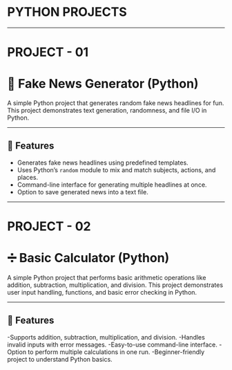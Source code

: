# PYTHON PROJECTS
---

# PROJECT - 01
# 📰 Fake News Generator (Python)

A simple Python project that generates random fake news headlines for fun.  
This project demonstrates text generation, randomness, and file I/O in Python.

-----

## 📌 Features
- Generates fake news headlines using predefined templates.
- Uses Python’s `random` module to mix and match subjects, actions, and places.
- Command-line interface for generating multiple headlines at once.
- Option to save generated news into a text file.

---
# PROJECT - 02
# ➗ Basic Calculator (Python)

A simple Python project that performs basic arithmetic operations like addition, subtraction, multiplication, and division.
This project demonstrates user input handling, functions, and basic error checking in Python.

---


## 📌 Features

-Supports addition, subtraction, multiplication, and division.
-Handles invalid inputs with error messages.
-Easy-to-use command-line interface.
-Option to perform multiple calculations in one run.
-Beginner-friendly project to understand Python basics.


